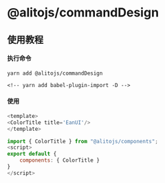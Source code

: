 # @alitojs/commandDesign

## 使用教程

#### 执行命令

```
yarn add @alitojs/commandDesign

<!-- yarn add babel-plugin-import -D -->
```

<!-- #### 在 `.babelrc.js` 或 `babel.config.js` 下引入：

```js
module.exports = {
  presets: ['@vue/app'],
  plugins: [
    [
      'import',
      {
        libraryName: '@alitojs/components',
        camel2DashComponentName: false,
        camel2UnderlineComponentName: false,
        style: (name) => {
          const cssName = name.split('/')[2];
          return `@alitojs/components/lib/style/${cssName}.css`;
        }
      }
    ]
  ]
};
``` -->

#### 使用

```js
<template>
<ColorTitle title='EanUI'/>
</template>

import { ColorTitle } from "@alitojs/components";
<script>
export default {
    components: { ColorTitle }
}
</script>
```
